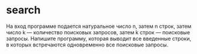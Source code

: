 # search
На вход программе подается натуральное число n, затем n строк, затем число k — количество поисковых запросов, затем k строк — поисковые запросы. 
Напишите программу, которая выводит все введенные строки, в которых встречаются одновременно все поисковые запросы.
